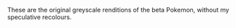 These are the original greyscale renditions of the beta Pokemon, without my speculative recolours. 
